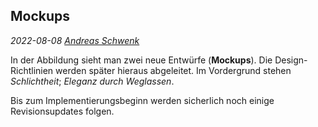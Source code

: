 ## Mockups
*2022-08-08 [Andreas Schwenk](https://www.th-koeln.de/personen/andreas.schwenk/)*

In der Abbildung sieht man zwei neue Entwürfe (**Mockups**). Die Design-Richtlinien werden später hieraus abgeleitet. Im Vordergrund stehen *Schlichtheit*; *Eleganz durch Weglassen*.

Bis zum Implementierungsbeginn werden sicherlich noch einige Revisionsupdates folgen.
